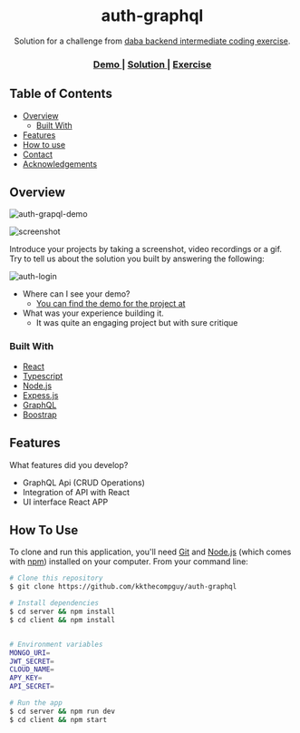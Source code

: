 

<!-- Please update value in the {}  -->

<h1 align="center">auth-graphql</h1>

<div align="center">
   Solution for a challenge from  <a href="https://investondaba.notion.site/Backend-Intermediate-Test-2-4648d8d0f3e54200aeafc340aadddf8a" target="_blank">daba backend intermediate coding exercise</a>.
</div>

<div align="center">
  <h3>
    <a href="https://auth-graphql-c.herokuapp.com/demo">
      Demo
    </a>
    <span> | </span>
    <a href="https://auth-graphql-c.herokuapp.com">
      Solution
    </a>
    <span> | </span>
    <a href="https://investondaba.notion.site/Backend-Intermediate-Test-2-4648d8d0f3e54200aeafc340aadddf8a">
      Exercise
    </a>
  </h3>
</div>

<!-- TABLE OF CONTENTS -->

## Table of Contents

- [Overview](#overview)
  - [Built With](#built-with)
- [Features](#features)
- [How to use](#how-to-use)
- [Contact](#contact)
- [Acknowledgements](#acknowledgements)

<!-- OVERVIEW -->

## Overview


![auth-grapql-demo](https://user-images.githubusercontent.com/45688067/168147512-11bb998d-1934-4e72-ae0e-e4f772b46558.png)

![screenshot](https://user-images.githubusercontent.com/16707738/92399059-5716eb00-f132-11ea-8b14-bcacdc8ec97b.png)

Introduce your projects by taking a screenshot, video recordings or a gif. Try to tell us about the solution you built by answering the following:

![auth-login](https://user-images.githubusercontent.com/45688067/168149563-fdfdd611-b2a7-4200-9b12-15f0e45c2588.png)


- Where can I see your demo?
  * [You can find the demo for the project at](https://auth-graphql-c.herokuapp.com)
- What was your experience building it.
  * It was quite an engaging project but with sure critique

### Built With

<!-- This section should list any major frameworks that you built your project using. Here are a few examples.-->

- [React](https://reactjs.org/)
- [Typescript](https://typescriptlang.org/)
- [Node.js](https://nodejs.org/)
- [Expess.js](https://expressjs.com/)
- [GraphQL](https://graphql.org/)
- [Boostrap](https://getboostrap.com/)

## Features

<!-- List the features of your application or follow the template. Don't share the figma file here :) -->

What features did you develop?
* GraphQL Api (CRUD Operations)
* Integration of API with React
* UI interface React APP

## How To Use

<!-- Example: -->

To clone and run this application, you'll need [Git](https://git-scm.com) and [Node.js](https://nodejs.org/en/download/) (which comes with [npm](http://npmjs.com)) installed on your computer. From your command line:

```bash
# Clone this repository
$ git clone https://github.com/kkthecompguy/auth-graphql

# Install dependencies
$ cd server && npm install
$ cd client && npm install


# Environment variables
MONGO_URI=
JWT_SECRET=
CLOUD_NAME=
APY_KEY=
API_SECRET=

# Run the app
$ cd server && npm run dev
$ cd client && npm start
```
